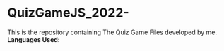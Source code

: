 # QuizGameJS_2022-
This is the repository containing The Quiz Game Files developed by me. <br>
**Languages Used:**
